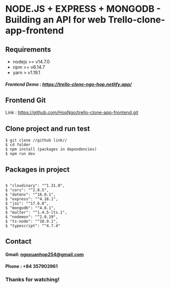 # NODE.JS + EXPRESS + MONGODB - Building an API for web Trello-clone-app-frontend

## Requirements

* nodejs >= v14.7.0
* npm >= v6.14.7
* yarn > v1.19.1

##### Frontend Demo : https://trello-clone-ngo-hop.netlify.app/

## Frontend Git

Link : https://github.com/HopNgo/trello-clone-app-frontend.git

## Clone project and run test

```
$ git clone //github link//
$ cd folder
$ npm install (packages in dependencies)
$ npm run dev

```

## Packages in project

```

$ "cloudinary": "^1.31.0",
$ "cors": "^2.8.5",
$ "dotenv": "^16.0.1",
$ "express": "^4.18.1",
$ "joi": "^17.6.0",
$ "mongodb": "^4.8.1",
$ "multer": "^1.4.5-lts.1",
$ "nodemon": "^2.0.19",
$ "ts-node": "^10.9.1",
$ "typescript": "^4.7.4"

```
## Contact

#### Gmail: ngoxuanhop254@gmail.com
#### Phone : +84 357903961



### Thanks for watching!
